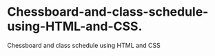 # Chessboard-and-class-schedule-using-HTML-and-CSS.
Chessboard and class schedule using HTML and CSS
